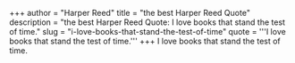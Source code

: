 +++
author = "Harper Reed"
title = "the best Harper Reed Quote"
description = "the best Harper Reed Quote: I love books that stand the test of time."
slug = "i-love-books-that-stand-the-test-of-time"
quote = '''I love books that stand the test of time.'''
+++
I love books that stand the test of time.
